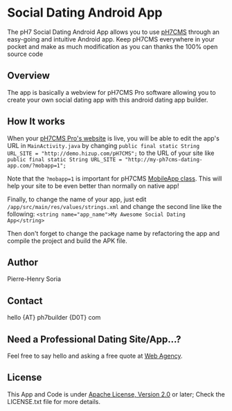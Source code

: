 # Social Dating Android App

The pH7 Social Dating Android App allows you to use [pH7CMS](http://ph7builder.com) through an easy-going and intuitive Android app. Keep pH7CMS everywhere in your pocket and make as much modification as you can thanks the 100% open source code

## Overview

The app is basically a webview for pH7CMS Pro software allowing you to create your own social dating app with this android dating app builder.


## How It works

When your [pH7CMS Pro's website](http://ph7builder.com/pro) is live, you will be able to edit the app's URL in `MainActivity.java` by changing `public final static String URL_SITE = "http://demo.hizup.com/pH7CMS";` to the URL of your site like `public final static String URL_SITE = "http://my-ph7cms-dating-app.com/?mobapp=1";`

Note that the `?mobapp=1` is important for pH7CMS [MobileApp class](https://github.com/pH7Software/pH7-Social-Dating-CMS/blob/master/_protected/framework/Mobile/MobApp.class.php#L20). This will help your site to be even better than normally on native app!

Finally, to change the name of your app, just edit `/app/src/main/res/values/strings.xml` and change the second line like the following: `<string name="app_name">My Awesome Social Dating App</string>`

Then don't forget to change the package name by refactoring the app and compile the project and build the APK file.


## Author

Pierre-Henry Soria


## Contact

hello {AT} ph7builder {D0T} com


## Need a Professional Dating Site/App...?

Feel free to say hello and asking a free quote at [Web Agency](http://hizup.uk).


## License

This App and Code is under [Apache License, Version 2.0](http://www.apache.org/licenses/LICENSE-2.0.txt) or later; Check the LICENSE.txt file for more details.
